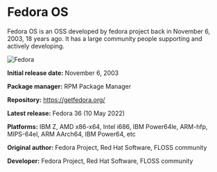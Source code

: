 # Fedora OS

Fedora OS is an OSS developed by fedora project back in November 6, 2003, 18 years ago. It has a large community people supporting and actively developing.

![Fedora](https://www.notebookcheck.net/fileadmin/Notebooks/News/_nc3/Fedora_Logo.jpg)

**Initial release date:** November 6, 2003

**Package manager:** RPM Package Manager

**Repository:** https://getfedora.org/

**Latest release:** Fedora 36 (10 May 2022)

**Platforms:** IBM Z, AMD x86-x64, Intel i686, IBM Power64le, ARM-hfp, MIPS-64el, ARM AArch64, IBM Power64, etc

**Original author:** Fedora Project, Red Hat Software, FLOSS community

**Developer:** Fedora Project, Red Hat Software, FLOSS community